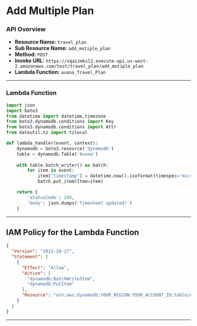 # Add Multiple Plan

### API Overview
- **Resource Name:** `travel_plan`
- **Sub Resource Name:** `add_mutiple_plan`
- **Method:** `POST`
- **Invoke URL:** `https://xqaizmksl2.execute-api.us-west-2.amazonaws.com/test/travel_plan/add_mutiple_plan`
- **Lambda Function:** `avana_Travel_Plan`

---


### Lambda Function
```python
import json
import boto3
from datetime import datetime,timezone
from boto3.dynamodb.conditions import Key
from boto3.dynamodb.conditions import Attr
from dateutil.tz import tzlocal

def lambda_handler(event, context):
    dynamodb = boto3.resource('dynamodb')
    table = dynamodb.Table('Avana')
    
    with table.batch_writer() as batch:
        for item in event:
            item["timestamp"] = datetime.now().isoformat(timespec='microseconds')
            batch.put_item(Item=item)

    return {
        'statusCode': 200,
        'body': json.dumps('Timesheet updated!')
    }

```


---

## IAM Policy for the Lambda Function

```json
{
  "Version": "2012-10-17",
  "Statement": [
    {
      "Effect": "Allow",
      "Action": [
        "dynamodb:BatchWriteItem",
        "dynamodb:PutItem"
      ],
      "Resource": "arn:aws:dynamodb:YOUR_REGION:YOUR_ACCOUNT_ID:table/Avana"
    }
  ]
}

```

---
